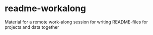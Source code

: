 # readme-workalong
Material for a remote work-along session for writing README-files for projects and data together
